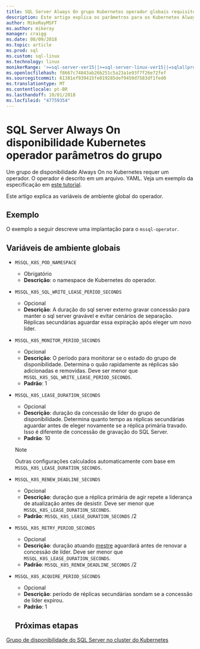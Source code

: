 ```yaml
---
title: SQL Server Always On grupo Kubernetes operador globais requisitos de disponibilidade
description: Este artigo explica os parâmetros para os Kubernetes Always On do SQL Server grupo operador globais requisitos de disponibilidade
author: MikeRayMSFT
ms.author: mikeray
manager: craigg
ms.date: 08/09/2018
ms.topic: article
ms.prod: sql
ms.custom: sql-linux
ms.technology: linux
monikerRange: '>=sql-server-ver15||>=sql-server-linux-ver15||=sqlallproducts-allversions'
ms.openlocfilehash: f8667c74843ab26b251c5a23a1e93f7f26e72fef
ms.sourcegitcommit: 61381ef939415fe019285def9450d7583df1fed0
ms.translationtype: MT
ms.contentlocale: pt-BR
ms.lasthandoff: 10/01/2018
ms.locfileid: "47759354"
---
```

# <a name="sql-server-always-on-availability-group-kubernetes-operator-parameters"></a>SQL Server Always On disponibilidade Kubernetes operador parâmetros do grupo

Um grupo de disponibilidade Always On no Kubernetes requer um operador. O operador é descrito em um arquivo. YAML.  Veja um exemplo da especificação em [este tutorial](tutorial-sql-server-ag-kubernetes.md).

Este artigo explica as variáveis de ambiente global do operador.

## <a name="example"></a>Exemplo

O exemplo a seguir descreve uma implantação para o `mssql-operator`.

## <a name="global-environment-variables"></a>Variáveis de ambiente globais

* `MSSQL_K8S_POD_NAMESPACE` 
  * Obrigatório
  * **Descrição**: o namespace de Kubernetes do operador.

* `MSSQL_K8S_SQL_WRITE_LEASE_PERIOD_SECONDS`
  * Opcional
  * **Descrição**: A duração do sql server externo gravar concessão para manter o sql server gravável e evitar cenários de separação. Réplicas secundárias aguardar essa expiração após eleger um novo líder.

* `MSSQL_K8S_MONITOR_PERIOD_SECONDS`
  * Opcional
  * **Descrição**: O período para monitorar se o estado do grupo de disponibilidade. Determina o quão rapidamente as réplicas são adicionadas e removidas. Deve ser menor que `MSSQL_K8S_SQL_WRITE_LEASE_PERIOD_SECONDS`.
  * **Padrão**: 1

* `MSSQL_K8S_LEASE_DURATION_SECONDS`
  * Opcional
  * **Descrição**: duração da concessão de líder do grupo de disponibilidade. Determina quanto tempo as réplicas secundárias aguardar antes de eleger novamente se a réplica primária travado. Isso é diferente de concessão de gravação do SQL Server. 
  * **Padrão**: 10
  
  >[!NOTE]
  >Outras configurações calculados automaticamente com base em `MSSQL_K8S_LEASE_DURATION_SECONDS`.

* `MSSQL_K8S_RENEW_DEADLINE_SECONDS`
  * Opcional
  * **Descrição**: duração que a réplica primária de agir repete a liderança de atualização antes de desistir. Deve ser menor que `MSSQL_K8S_LEASE_DURATION_SECONDS`.
  * **Padrão**:  `MSSQL_K8S_LEASE_DURATION_SECONDS` /2

* `MSSQL_K8S_RETRY_PERIOD_SECONDS`
  * Opcional
  * **Descrição**: duração atuando [mestre](http://kubernetes.io/docs/concepts/architecture/master-node-communication/) aguardará antes de renovar a concessão de líder. Deve ser menor que `MSSQL_K8S_LEASE_DURATION_SECONDS`.
  * **Padrão**:  `MSSQL_K8S_RENEW_DEADLINE_SECONDS` /2

* `MSSQL_K8S_ACQUIRE_PERIOD_SECONDS` 
  * Opcional
  * **Descrição**: período de réplicas secundárias sondam se a concessão de líder expirou. 
  * **Padrão**: 1


  ## <a name="next-steps"></a>Próximas etapas

[Grupo de disponibilidade do SQL Server no cluster do Kubernetes](sql-server-ag-kubernetes.md)
